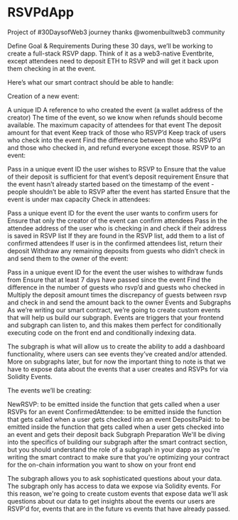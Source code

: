 # RSVPdApp
Project of #30DaysofWeb3 journey thanks @womenbuiltweb3 community

Define Goal & Requirements
During these 30 days, we’ll be working to create a full-stack RSVP dapp. Think of it as a web3-native Eventbrite, except attendees need to deposit ETH to RSVP and will get it back upon them checking in at the event.

Here’s what our smart contract should be able to handle:

Creation of a new event:

A unique ID
A reference to who created the event (a wallet address of the creator)
The time of the event, so we know when refunds should become available.
The maximum capacity of attendees for that event
The deposit amount for that event
Keep track of those who RSVP’d
Keep track of users who check into the event
Find the difference between those who RSVP’d and those who checked in, and refund everyone except those.
RSVP to an event:

Pass in a unique event ID the user wishes to RSVP to
Ensure that the value of their deposit is sufficient for that event’s deposit requirement
Ensure that the event hasn’t already started based on the timestamp of the event - people shouldn’t be able to RSVP after the event has started
Ensure that the event is under max capacity
Check in attendees:

Pass a unique event ID for the event the user wants to confirm users for
Ensure that only the creator of the event can confirm attendees
Pass in the attendee address of the user who is checking in and check if their address is saved in RSVP list
If they are found in the RSVP list, add them to a list of confirmed attendees
If user is in the confirmed attendees list, return their deposit
Withdraw any remaining deposits from guests who didn’t check in and send them to the owner of the event:

Pass in a unique event ID for the event the user wishes to withdraw funds from
Ensure that at least 7 days have passed since the event
Find the difference in the number of guests who rsvp’d and guests who checked in
Multiply the deposit amount times the discrepancy of guests between rsvp and check in and send the amount back to the owner
Events and Subgraphs
As we’re writing our smart contract, we’re going to create custom events that will help us build our subgraph. Events are triggers that your frontend and subgraph can listen to, and this makes them perfect for conditionally executing code on the front end and conditionally indexing data.

The subgraph is what will allow us to create the ability to add a dashboard functionality, where users can see events they’ve created and/or attended. More on subgraphs later, but for now the important thing to note is that we have to expose data about the events that a user creates and RSVPs for via Solidity Events.

The events we’ll be creating:

NewRSVP: to be emitted inside the function that gets called when a user RSVPs for an event
ConfirmedAttendee: to be emitted inside the function that gets called when a user gets checked into an event
DepositsPaid: to be emitted inside the function that gets called when a user gets checked into an event and gets their deposit back
Subgraph Preparation
We'll be diving into the specifics of building our subgraph after the smart contract section, but you should understand the role of a subgraph in your dapp as you're writing the smart contract to make sure that you're optimizing your contract for the on-chain information you want to show on your front end

The subgraph allows you to ask sophisticated questions about your data. The subgraph only has access to data we expose via Solidity events. For this reason, we're going to create custom events that expose data we'll ask questions about our data to get insights about the events our users are RSVP'd for, events that are in the future vs events that have already passed.
